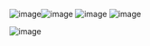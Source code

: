 ![image](https://github.com/user-attachments/assets/27595957-e5f1-4afb-9d7f-e6d1cfe39f04)![image](https://github.com/user-attachments/assets/818e05c7-7b40-44f3-bfea-93fc964fec10)
![image](https://github.com/user-attachments/assets/65a7e9c8-0167-419e-8f4f-55127e53e461)
![image](https://github.com/user-attachments/assets/14f51d93-8a7b-45e5-834d-bbc9e2844b6e)

![image](https://github.com/user-attachments/assets/9ed27b68-1f5e-4c09-aea2-c45040669f46)
